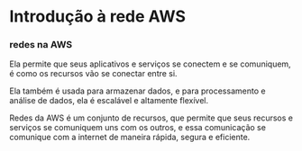 # Introdução à rede AWS

### redes na AWS
Ela permite que seus aplicativos e serviços se conectem e se comuniquem, é como os recursos vão se conectar entre si.

Ela também é usada para armazenar dados, e para processamento e análise de dados, ela é escalável e altamente flexível.

Redes da AWS é um conjunto de recursos, que permite que seus recursos e serviços se comuniquem uns com os outros, e essa comunicação se comunique com a internet de maneira rápida, segura e eficiente.